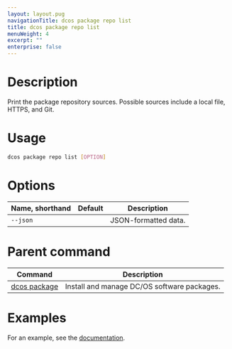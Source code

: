 ```yaml
---
layout: layout.pug
navigationTitle: dcos package repo list
title: dcos package repo list
menuWeight: 4
excerpt: ""
enterprise: false
---
```

<!-- This source repo for this topic is https://github.com/dcos/dcos-docs -->

# Description

Print the package repository sources. Possible sources include a local file, HTTPS, and Git.

# Usage

```bash
dcos package repo list [OPTION]
```

# Options

| Name, shorthand | Default | Description          |
| --------------- | ------- | -------------------- |
| `--json`        |         | JSON-formatted data. |

# Parent command

| Command                                                   | Description                                 |
| --------------------------------------------------------- | ------------------------------------------- |
| [dcos package](/1.10/cli/command-reference/dcos-package/) | Install and manage DC/OS software packages. |

# Examples

For an example, see the [documentation](/1.10/administering-clusters/repo/).